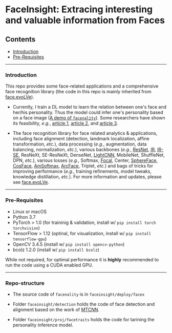 # FaceInsight: Extracing interesting and valuable information from Faces

## Contents
* [Introduction](#Introduction)
* [Pre-Requisites](#Pre-Requisites)

****
### Introduction 

This repo provides some face-related applications and a comprehensive face recognition library (the code in this repo is mainly inherited from [face.evoLVe](https://github.com/ZhaoJ9014/face.evoLVe.PyTorch)).

* Currently, I train a DL model to learn the relation between one's face and her/his personality. Thus the model could infer one's personality based on a face image ([A demo of `facenality`](http://xinlimian.benbenedu.cn:5000)). Some researchers have shown its feasibility, *e.g.*, [article 1](https://www.nature.com/articles/s41598-020-65358-6), [article 2](https://link.springer.com/article/10.1007/s11633-017-1085-8), and [article 3](https://www.pnas.org/content/105/32/11087.short).

* The face recognition library for face related analytics \& applications, including face alignment (detection, landmark localization, affine transformation, *etc.*), data processing (*e.g.*, augmentation, data balancing, normalization, *etc.*), various backbones (*e.g.*, [ResNet](https://arxiv.org/pdf/1512.03385.pdf), [IR](https://arxiv.org/pdf/1512.03385.pdf), [IR-SE](https://arxiv.org/pdf/1709.01507.pdf), ResNeXt, SE-ResNeXt, DenseNet, [LightCNN](https://arxiv.org/pdf/1511.02683.pdf), MobileNet, ShuffleNet, DPN, *etc.*), various losses (*e.g.*, Softmax, [Focal](https://arxiv.org/pdf/1708.02002.pdf), Center, [SphereFace](https://arxiv.org/pdf/1704.08063.pdf), [CosFace](https://arxiv.org/pdf/1801.09414.pdf), [AmSoftmax](https://arxiv.org/pdf/1801.05599.pdf), [ArcFace](https://arxiv.org/pdf/1801.07698.pdf), Triplet, *etc.*) and bags of tricks for improving performance (*e.g.*, training refinements, model tweaks, knowledge distillation, *etc.*). For more information and updates, please see [face.evoLVe](https://github.com/ZhaoJ9014/face.evoLVe.PyTorch).

****
### Pre-Requisites 

* Linux or macOS
* Python 3.7
* PyTorch > 1.0 (for traininig \& validation, install w/ `pip install torch torchvision`)
* TensorFlow > 1.12 (optinal, for visualization, install w/ `pip install tensorflow-gpu`)
* OpenCV 3.4.5 (install w/ `pip install opencv-python`)
* bcolz 1.2.0 (install w/ `pip install bcolz`)

While not required, for optimal performance it is **highly** recommended to run the code using a CUDA enabled GPU.

****
### Repo-structure

* The source code of `facenality` is in `faceinsight/deploy/facex`

* Folder `faceinsight/detection` holds the code of face detection and alignment based on the work of [MTCNN](https://arxiv.org/pdf/1604.02878.pdf).

* Folder `faceinsight/proj/facetraits` holds the code for tarining the personality inference model.

